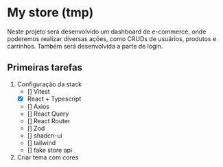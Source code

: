 # My store (tmp)

Neste projeto será desenvolvido um dashboard de e-commerce, onde poderemos realizar diversas ações, como CRUDs de usuários, produtos e carrinhos. Também será desenvolvida a parte de login.


## Primeiras tarefas
1. Configuração da stack  
    - [] Vitest
    - [x] React + Typescript
    - [] Axios
    - [] React Query
    - [] React Router
    - [] Zod
    - [] shadcn-ui
    - [] tailwind
    - [] fake store api
2. Criar tema com cores


<!-- Gostei dessa cor:
https://randoma11y.com/?color=%23008080

Gostei dessa cor
#9DBBAE
-->